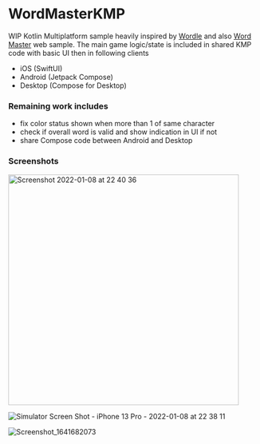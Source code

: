 # WordMasterKMP

WIP Kotlin Multiplatform sample heavily inspired by [Wordle](https://www.powerlanguage.co.uk/wordle/)
and also [Word Master](https://github.com/octokatherine/word-master) web sample.  The main game logic/state is included in shared KMP code with basic UI then in following clients
- iOS (SwiftUI)
- Android (Jetpack Compose)
- Desktop (Compose for Desktop)


### Remaining work includes

- fix color status shown when more than 1 of same character
- check if overall word is valid and show indication in UI if not
- share Compose code between Android and Desktop


### Screenshots
<img width="462" alt="Screenshot 2022-01-08 at 22 40 36" src="https://user-images.githubusercontent.com/6302/148663058-a725d403-b956-4c84-8635-fbb388fa63a8.png">

![Simulator Screen Shot - iPhone 13 Pro - 2022-01-08 at 22 38 11](https://user-images.githubusercontent.com/6302/148663064-3ed57b1f-c1a3-4e39-b2c2-2ddb3fb09ed9.png)

![Screenshot_1641682073](https://user-images.githubusercontent.com/6302/148663060-c1047266-425c-4b14-bdaf-b7177a1fa332.png)
